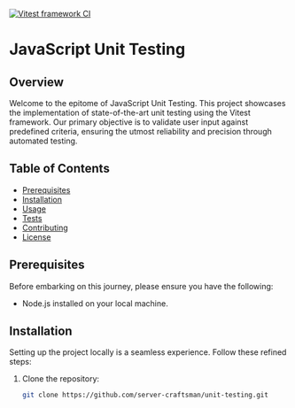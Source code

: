 [![Vitest framework CI](https://github.com/server-craftsman/unit-testing/actions/workflows/node.js.yml/badge.svg)](https://github.com/server-craftsman/unit-testing/actions/workflows/node.js.yml)

# JavaScript Unit Testing

## Overview

Welcome to the epitome of JavaScript Unit Testing. This project showcases the implementation of state-of-the-art unit testing using the Vitest framework. Our primary objective is to validate user input against predefined criteria, ensuring the utmost reliability and precision through automated testing.

## Table of Contents

- [Prerequisites](#prerequisites)
- [Installation](#installation)
- [Usage](#usage)
- [Tests](#tests)
- [Contributing](#contributing)
- [License](#license)

## Prerequisites

Before embarking on this journey, please ensure you have the following:

- Node.js installed on your local machine.

## Installation

Setting up the project locally is a seamless experience. Follow these refined steps:

1. Clone the repository:
   ```bash
   git clone https://github.com/server-craftsman/unit-testing.git
